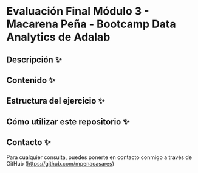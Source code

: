 # Evaluación Final Módulo 3 - Macarena Peña - Bootcamp Data Analytics de Adalab

## Descripción ✨

## Contenido ✨

## Estructura del ejercicio ✨

## Cómo utilizar este repositorio ✨

## Contacto ✨

Para cualquier consulta, puedes ponerte en contacto conmigo a través de GitHub (https://github.com/mpenacasares)
